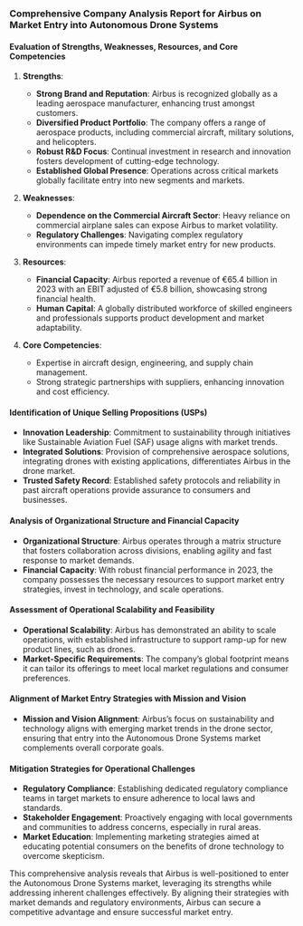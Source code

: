### Comprehensive Company Analysis Report for Airbus on Market Entry into Autonomous Drone Systems

#### Evaluation of Strengths, Weaknesses, Resources, and Core Competencies
1. **Strengths**:
   - **Strong Brand and Reputation**: Airbus is recognized globally as a leading aerospace manufacturer, enhancing trust amongst customers.
   - **Diversified Product Portfolio**: The company offers a range of aerospace products, including commercial aircraft, military solutions, and helicopters.
   - **Robust R&D Focus**: Continual investment in research and innovation fosters development of cutting-edge technology.
   - **Established Global Presence**: Operations across critical markets globally facilitate entry into new segments and markets.

2. **Weaknesses**:
   - **Dependence on the Commercial Aircraft Sector**: Heavy reliance on commercial airplane sales can expose Airbus to market volatility.
   - **Regulatory Challenges**: Navigating complex regulatory environments can impede timely market entry for new products.

3. **Resources**:
   - **Financial Capacity**: Airbus reported a revenue of €65.4 billion in 2023 with an EBIT adjusted of €5.8 billion, showcasing strong financial health.
   - **Human Capital**: A globally distributed workforce of skilled engineers and professionals supports product development and market adaptability.

4. **Core Competencies**:
   - Expertise in aircraft design, engineering, and supply chain management.
   - Strong strategic partnerships with suppliers, enhancing innovation and cost efficiency.

#### Identification of Unique Selling Propositions (USPs)
- **Innovation Leadership**: Commitment to sustainability through initiatives like Sustainable Aviation Fuel (SAF) usage aligns with market trends.
- **Integrated Solutions**: Provision of comprehensive aerospace solutions, integrating drones with existing applications, differentiates Airbus in the drone market.
- **Trusted Safety Record**: Established safety protocols and reliability in past aircraft operations provide assurance to consumers and businesses.

#### Analysis of Organizational Structure and Financial Capacity
- **Organizational Structure**: Airbus operates through a matrix structure that fosters collaboration across divisions, enabling agility and fast response to market demands.
- **Financial Capacity**: With robust financial performance in 2023, the company possesses the necessary resources to support market entry strategies, invest in technology, and scale operations.

#### Assessment of Operational Scalability and Feasibility
- **Operational Scalability**: Airbus has demonstrated an ability to scale operations, with established infrastructure to support ramp-up for new product lines, such as drones.
- **Market-Specific Requirements**: The company’s global footprint means it can tailor its offerings to meet local market regulations and consumer preferences.

#### Alignment of Market Entry Strategies with Mission and Vision
- **Mission and Vision Alignment**: Airbus’s focus on sustainability and technology aligns with emerging market trends in the drone sector, ensuring that entry into the Autonomous Drone Systems market complements overall corporate goals.

#### Mitigation Strategies for Operational Challenges
- **Regulatory Compliance**: Establishing dedicated regulatory compliance teams in target markets to ensure adherence to local laws and standards.
- **Stakeholder Engagement**: Proactively engaging with local governments and communities to address concerns, especially in rural areas.
- **Market Education**: Implementing marketing strategies aimed at educating potential consumers on the benefits of drone technology to overcome skepticism.

This comprehensive analysis reveals that Airbus is well-positioned to enter the Autonomous Drone Systems market, leveraging its strengths while addressing inherent challenges effectively. By aligning their strategies with market demands and regulatory environments, Airbus can secure a competitive advantage and ensure successful market entry.
